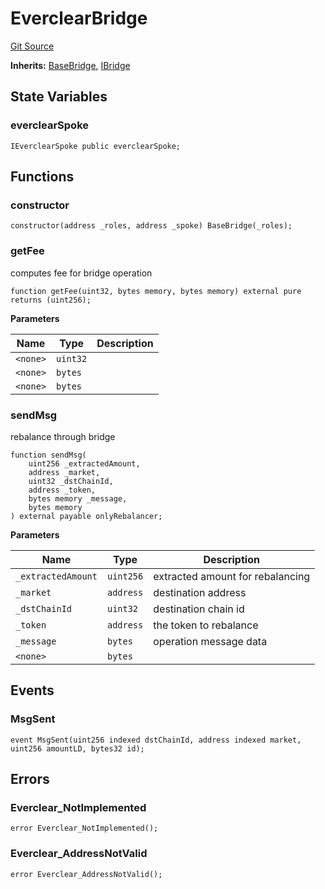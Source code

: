 # EverclearBridge
[Git Source](https://github.com/malda-protocol/malda-lending/blob/413dc9221d099e8e0b7a9a3f94769f4666aaf31b/src\rebalancer\bridges\EverclearBridge.sol)

**Inherits:**
[BaseBridge](/src\rebalancer\bridges\BaseBridge.sol\abstract.BaseBridge.md), [IBridge](/src\interfaces\IBridge.sol\interface.IBridge.md)


## State Variables
### everclearSpoke

```solidity
IEverclearSpoke public everclearSpoke;
```


## Functions
### constructor


```solidity
constructor(address _roles, address _spoke) BaseBridge(_roles);
```

### getFee

computes fee for bridge operation


```solidity
function getFee(uint32, bytes memory, bytes memory) external pure returns (uint256);
```
**Parameters**

|Name|Type|Description|
|----|----|-----------|
|`<none>`|`uint32`||
|`<none>`|`bytes`||
|`<none>`|`bytes`||


### sendMsg

rebalance through bridge


```solidity
function sendMsg(
    uint256 _extractedAmount,
    address _market,
    uint32 _dstChainId,
    address _token,
    bytes memory _message,
    bytes memory
) external payable onlyRebalancer;
```
**Parameters**

|Name|Type|Description|
|----|----|-----------|
|`_extractedAmount`|`uint256`|extracted amount for rebalancing|
|`_market`|`address`|destination address|
|`_dstChainId`|`uint32`|destination chain id|
|`_token`|`address`|the token to rebalance|
|`_message`|`bytes`|operation message data|
|`<none>`|`bytes`||


## Events
### MsgSent

```solidity
event MsgSent(uint256 indexed dstChainId, address indexed market, uint256 amountLD, bytes32 id);
```

## Errors
### Everclear_NotImplemented

```solidity
error Everclear_NotImplemented();
```

### Everclear_AddressNotValid

```solidity
error Everclear_AddressNotValid();
```

